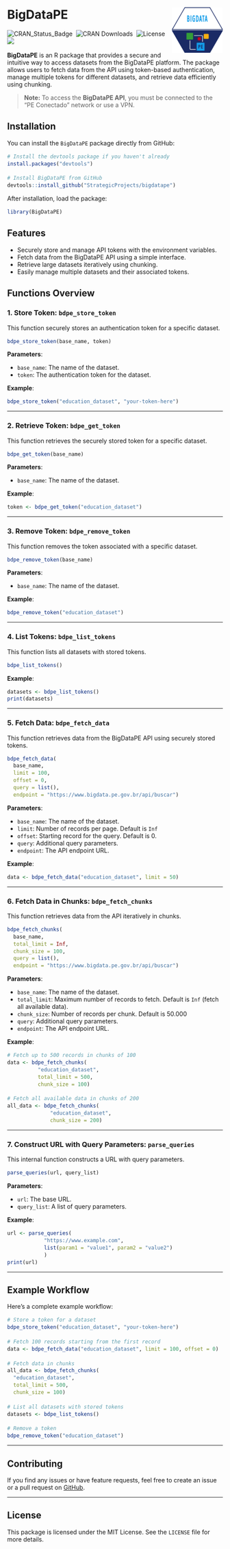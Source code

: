 
<!-- README.md is generated from README.Rmd. Please edit that file -->

# BigDataPE <a href="https://github.com/StrategicProjects/bigdatape"><img src="man/figures/logo.png" align="right" height="106" alt="BigDataPE website" /></a>

<!-- badges: start -->

![CRAN_Status_Badge](https://www.r-pkg.org/badges/version/BigDataPE) 
![CRAN Downloads](https://cranlogs.r-pkg.org/badges/grand-total/BigDataPE) 
![License](https://img.shields.io/badge/license-MIT-darkviolet.svg) 
![](https://img.shields.io/badge/devel%20version-0.0.95-orangered.svg)

<!-- badges: end -->

**BigDataPE** is an R package that provides a secure and intuitive way
to access datasets from the BigDataPE platform. The package allows users
to fetch data from the API using token-based authentication, manage
multiple tokens for different datasets, and retrieve data efficiently
using chunking.

> **Note:** To access the **BigDataPE API**, you must be connected to
> the “PE Conectado” network or use a VPN.

## Installation

You can install the `BigDataPE` package directly from GitHub:

``` r
# Install the devtools package if you haven't already
install.packages("devtools")

# Install BigDataPE from GitHub
devtools::install_github("StrategicProjects/bigdatape")
```

After installation, load the package:

``` r
library(BigDataPE)
```

## Features

- Securely store and manage API tokens with the environment variables.
- Fetch data from the BigDataPE API using a simple interface.
- Retrieve large datasets iteratively using chunking.
- Easily manage multiple datasets and their associated tokens.

## Functions Overview

### 1. Store Token: `bdpe_store_token`

This function securely stores an authentication token for a specific
dataset.

``` r
bdpe_store_token(base_name, token)
```

**Parameters**:

- `base_name`: The name of the dataset.
- `token`: The authentication token for the dataset.

**Example**:

``` r
bdpe_store_token("education_dataset", "your-token-here")
```

------------------------------------------------------------------------

### 2. Retrieve Token: `bdpe_get_token`

This function retrieves the securely stored token for a specific
dataset.

``` r
bdpe_get_token(base_name)
```

**Parameters**:

- `base_name`: The name of the dataset.

**Example**:

``` r
token <- bdpe_get_token("education_dataset")
```

------------------------------------------------------------------------

### 3. Remove Token: `bdpe_remove_token`

This function removes the token associated with a specific dataset.

``` r
bdpe_remove_token(base_name)
```

**Parameters**:

- `base_name`: The name of the dataset.

**Example**:

``` r
bdpe_remove_token("education_dataset")
```

------------------------------------------------------------------------

### 4. List Tokens: `bdpe_list_tokens`

This function lists all datasets with stored tokens.

``` r
bdpe_list_tokens()
```

**Example**:

``` r
datasets <- bdpe_list_tokens()
print(datasets)
```

------------------------------------------------------------------------

### 5. Fetch Data: `bdpe_fetch_data`

This function retrieves data from the BigDataPE API using securely
stored tokens.

``` r
bdpe_fetch_data(
  base_name, 
  limit = 100, 
  offset = 0, 
  query = list(), 
  endpoint = "https://www.bigdata.pe.gov.br/api/buscar")
```

**Parameters**:

- `base_name`: The name of the dataset.
- `limit`: Number of records per page. Default is `Inf`
- `offset`: Starting record for the query. Default is 0.
- `query`: Additional query parameters.
- `endpoint`: The API endpoint URL.

**Example**:

``` r
data <- bdpe_fetch_data("education_dataset", limit = 50)
```

------------------------------------------------------------------------

### 6. Fetch Data in Chunks: `bdpe_fetch_chunks`

This function retrieves data from the API iteratively in chunks.

``` r
bdpe_fetch_chunks(
  base_name, 
  total_limit = Inf, 
  chunk_size = 100, 
  query = list(), 
  endpoint = "https://www.bigdata.pe.gov.br/api/buscar")
```

**Parameters**:

- `base_name`: The name of the dataset.
- `total_limit`: Maximum number of records to fetch. Default is `Inf`
  (fetch all available data).
- `chunk_size`: Number of records per chunk. Default is 50.000
- `query`: Additional query parameters.
- `endpoint`: The API endpoint URL.

**Example**:

``` r
# Fetch up to 500 records in chunks of 100
data <- bdpe_fetch_chunks(
          "education_dataset", 
          total_limit = 500, 
          chunk_size = 100)

# Fetch all available data in chunks of 200
all_data <- bdpe_fetch_chunks(
              "education_dataset", 
              chunk_size = 200)
```

------------------------------------------------------------------------

### 7. Construct URL with Query Parameters: `parse_queries`

This internal function constructs a URL with query parameters.

``` r
parse_queries(url, query_list)
```

**Parameters**:

- `url`: The base URL.
- `query_list`: A list of query parameters.

**Example**:

``` r
url <- parse_queries(
            "https://www.example.com", 
            list(param1 = "value1", param2 = "value2")
            )
print(url)
```

------------------------------------------------------------------------

## Example Workflow

Here’s a complete example workflow:

``` r
# Store a token for a dataset
bdpe_store_token("education_dataset", "your-token-here")

# Fetch 100 records starting from the first record
data <- bdpe_fetch_data("education_dataset", limit = 100, offset = 0)

# Fetch data in chunks
all_data <- bdpe_fetch_chunks(
  "education_dataset", 
  total_limit = 500, 
  chunk_size = 100)

# List all datasets with stored tokens
datasets <- bdpe_list_tokens()

# Remove a token
bdpe_remove_token("education_dataset")
```

------------------------------------------------------------------------

## Contributing

If you find any issues or have feature requests, feel free to create an
issue or a pull request on
[GitHub](https://github.com/StrategicProjects/bigdatape).

------------------------------------------------------------------------

## License

This package is licensed under the MIT License. See the `LICENSE` file
for more details.
